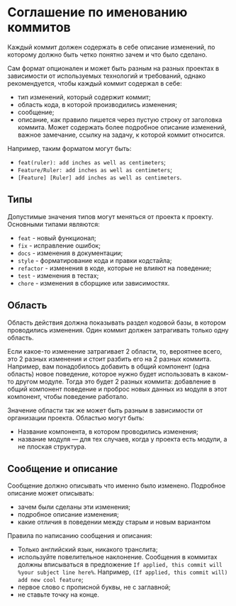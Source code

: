 # Соглашение по именованию коммитов

Каждый коммит должен содержать в себе описание изменений,
по которому должно быть четко понятно зачем и что было сделано.

Сам формат опционален и может быть разным на разных проектах
в зависимости от используемых технологий и требований,
однако рекомендуется, чтобы каждый коммит содержал в себе:
- тип изменений, который содержит коммит;
- область кода, в которой производились изменения;
- сообщение;
- описание, как правило пишется через пустую строку от заголовка коммита.
  Может содержать более подробное описание изменений, важное замечание,
  ссылку на задачу, к которой коммит относится.

Например, таким форматом могут быть:
- `feat(ruler): add inches as well as centimeters`;
- `Feature/Ruler: add inches as well as centimeters`;
- `[Feature] [Ruler] add inches as well as centimeters`.

## Типы

Допустимые значения типов могут меняться от проекта к проекту.
Основными типами являются:
- `feat` - новый функционал;
- `fix` - исправление ошибок;
- `docs` - изменения в документации;
- `style` - форматирование кода и правки кодстайла;
- `refactor` - изменения в коде, которые не влияют на поведение;
- `test` - изменения в тестах;
- `chore` - изменения в сборщике или зависимостях.

## Область

Область действия должна показывать раздел кодовой базы,
в котором проводились изменения. Один коммит должен затрагивать
только одну область.

Если какое-то изменение затрагивает 2 области, то, вероятнее всего,
это 2 разных изменения и стоит разбить его на 2 разных коммита.
Например, вам понадобилось добавить в общий компонент (одна область) новое
поведение, которое нужно будет использовать в каком-то другом модуле.
Тогда это будет 2 разных коммита: добавление в общий компонент поведение
и проброс новых данных из модуля в этот компонент, чтобы поведение работало.

Значение области так же может быть разным в зависимости от организации проекта.
Областью могут быть:
- Название компонента, в котором проводились изменения;
- название модуля — для тех случаев, когда у проекта есть модули,
  а не плоская структура.

## Сообщение и описание

Сообщение должно описывать что именно было изменено.
Подробное описание может описывать:
- зачем были сделаны эти изменения;
- подробное описание изменения;
- какие отличия в поведении между старым и новым вариантом

Правила по написанию сообщения и описания:
- Только английский язык, никакого транслита;
- используйте повелительное наклонение. Сообщения в коммитах должны вписываться
  в предложение `If applied, this commit will %your subject line here%`.
  Например, `(If applied, this commit will) add new cool feature`;
- первое слово с прописной буквы, не с заглавной;
- не ставьте точку на конце.
